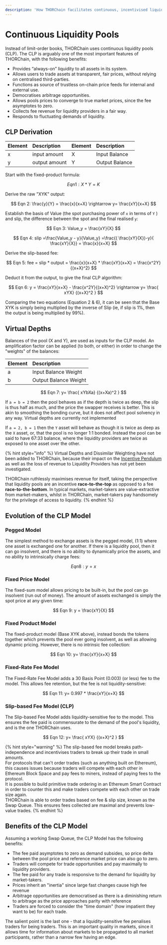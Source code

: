 ```yaml
---
description: 'How THORChain facilitates continuous, incentivised liquidity.'
---
```


# Continuous Liquidity Pools

Instead of limit-order books, THORChain uses continuous liquidity pools \(CLP\). The CLP is arguably one of the most important features of THORChain, with the following benefits:

* Provides “always-on” liquidity to all assets in its system.
* Allows users to trade assets at transparent, fair prices, without relying on centralised third-parties.
* Functions as source of trustless on-chain price feeds for internal and external use.
* Democratises arbitrage opportunities.
* Allows pools prices to converge to true market prices, since the fee asymptotes to zero. 
* Collects fee revenue for liquidity providers in a fair way.
* Responds to fluctuating demands of liquidity. 

## CLP Derivation

| Element | Description | Element | Description |
| :--- | :--- | :--- | :--- |
| x | input amount | X | Input Balance |
| y | output amount | Y | Output Balance |

Start with the fixed-product formula:

$$
Eqn 1: X*Y = K
$$

Derive the raw "XYK" output:

$$
Eqn 2: \frac{y}{Y} = \frac{x}{x+X} \rightarrow y= \frac{xY}{x+X}
$$

Establish the basis of Value \(the spot purchasing power of `x` in terms of `Y` \) and slip, the difference between the spot and the final realised `y`:

$$
Eqn 3: Value_y = \frac{xY}{X}
$$

$$
Eqn 4: slip =\frac{Value_y - y}{Value_y} =\frac{( \frac{xY}{X})-y}{ \frac{xY}{X}} = \frac{x}{x+X}
$$

Derive the slip-based fee:

$$
Eqn 5: fee = slip * output =  \frac{x}{x+X} * \frac{xY}{x+X} = \frac{x^2Y}{(x+X)^2}
$$

Deduct it from the output, to give the final CLP algorithm:

$$
Eqn 6: y = \frac{xY}{x+X} - \frac{x^2Y}{(x+X)^2} \rightarrow y= \frac{ xYX} {(x+X)^2 }
$$

Comparing the two equations \(Equation 2 & 6\), it can be seen that the Base XYK is simply being multiplied by the inverse of Slip \(ie, if slip is 1%, then the output is being multiplied by 99%\). 

## Virtual Depths

Balances of the pool \(X and Y\), are used as inputs for the CLP model. An amplification factor can be applied \(to both, or either\) in order to change the "weights" of the balances:

| Element | Description |
| :--- | :--- |
| a | Input Balance Weight |
| b | Output Balance Weight |

$$
Eqn 7: y= \frac{ xYbXa} {(x+Xa)^2 }
$$

If `a = b = 2` then the pool behaves as if the depth is twice as deep, the slip is thus half as much, and the price the swapper receives is better. This is akin to smoothing the bonding curve, but it does not affect pool solvency in any way. Virtual depths are currently not implemented

If `a = 2, b = 1` then the `Y` asset will behave as though it is twice as deep as the `X` asset, or, that the pool is no longer 1:1 bonded. Instead the pool can be said to have 67:33 balance, where the liquidity providers are twice as exposed to one asset over the other. 

{% hint style="info" %}
Virtual Depths and Dissimilar Weighting have not been added to THORChain, because their impact on the  [Incentive Pendulum](incentive-pendulum.md) as well as the loss of revenue to Liquidity Providers has not yet been investigated. 

THORChain ruthlessly maximises revenue for itself, taking the perspective that liquidity pools are an incentive **race-to-the-top** as opposed to a fee **race-to-the-bottom**. In typical markets, market-takers are value-extractive from market-makers, whilst in THORChain, market-takers pay handsomely for the privilege of access to liquidity. 
{% endhint %}

## Evolution of the CLP Model

### Pegged Model

The simplest method to exchange assets is the pegged model, \(1:1\) where one asset is exchanged one for another. If there is a liquidity pool, then it can go insolvent, and there is no ability to dynamically price the assets, and no ability to intrinsically charge fees:

$$
Eqn 8: y = x
$$

### Fixed Price Model

The fixed-sum model allows pricing to be built-in, but the pool can go insolvent \(run out of money\). The amount of assets exchanged is simply the spot price at any given time:

$$
Eqn 9: y = \frac{xY}{X}
$$

### Fixed Product Model

The fixed-product model \(Base XYK above\), instead bonds the tokens together which prevents the pool ever going insolvent, as well as allowing dynamic pricing. However, there is no intrinsic fee collection:

$$
Eqn 10: y= \frac{xY}{x+X}
$$

### Fixed-Rate Fee Model

The Fixed-Rate Fee Model adds a 30 Basis Point \(0.003\) \(or less\) fee to the model. This allows fee retention, but the fee is not liquidity-sensitive:

$$
Eqn 11: y= 0.997 * \frac{xY}{x+X}
$$

### Slip-based Fee Model \(CLP\)

The Slip-based Fee Model adds liquidity-sensitive fee to the model. This ensures the fee paid is commensurate to the demand of the pool's liquidity, and is the one THORChain uses. 

$$
Eqn 12: y= \frac{ xYX} {(x+X)^2 }
$$

{% hint style="warning" %}
The slip-based fee model breaks path-independence and incentivises traders to break up their trade in small amounts.   
For protocols that can't order trades \(such as anything built on Ethereum\), this causes issues because traders will compete with each other in Ethereum Block Space and pay fees to miners, instead of paying fees to the protocol.   
It is possible to build primitive trade ordering in an Ethereum Smart Contract in order to counter this and make traders compete with each other on trade size again.   
THORChain is able to order trades based on fee & slip size, known as the Swap Queue. This ensures fees collected are maximal and prevents low-value trades. 
{% endhint %}

## Benefits of the CLP Model

Assuming a working Swap Queue, the CLP Model has the following benefits:

* The fee paid asymptotes to zero as demand subsides, so price delta between the pool price and reference market price can also go to zero. 
* Traders will compete for trade opportunities and pay maximally to liquidity providers.
* The fee paid for any trade is responsive to the demand for liquidity by market-takers.
* Prices inherit an "inertia" since large fast changes cause high fee revenue
* Arbitrage opportunities are democratised as there is a diminishing return to arbitrage as the price approaches parity with reference
* Traders are forced to consider the "time domain" \(how impatient they want to be\) for each trade. 

The salient point is the last one - that a liquidity-sensitive fee penalises traders for being traders. This is an important quality in markets, since it allows time for information about markets to be propagated to all market participants, rather than a narrow few having an edge. 

